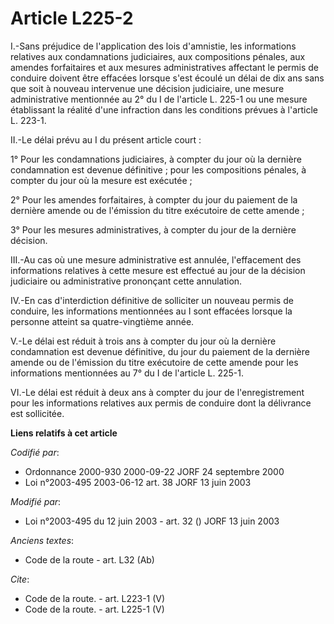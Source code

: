 # Article L225-2

I.-Sans préjudice de l'application des lois d'amnistie, les informations relatives aux condamnations judiciaires, aux
compositions pénales, aux amendes forfaitaires et aux mesures administratives affectant le permis de conduire doivent être
effacées lorsque s'est écoulé un délai de dix ans sans que soit à nouveau intervenue une décision judiciaire, une mesure
administrative mentionnée au 2° du I de l'article L. 225-1 ou une mesure établissant la réalité d'une infraction dans les
conditions prévues à l'article L. 223-1. 

II.-Le délai prévu au I du présent article court : 

1° Pour les condamnations judiciaires, à compter du jour où la dernière condamnation est devenue définitive ; pour les
compositions pénales, à compter du jour où la mesure est exécutée ; 

2° Pour les amendes forfaitaires, à compter du jour du paiement de la dernière amende ou de l'émission du titre exécutoire de
cette amende ; 

3° Pour les mesures administratives, à compter du jour de la dernière décision. 

III.-Au cas où une mesure administrative est annulée, l'effacement des informations relatives à cette mesure est effectué au
jour de la décision judiciaire ou administrative prononçant cette annulation. 

IV.-En cas d'interdiction définitive de solliciter un nouveau permis de conduire, les informations mentionnées au I sont
effacées lorsque la personne atteint sa quatre-vingtième année. 

V.-Le délai est réduit à trois ans à compter du jour où la dernière condamnation est devenue définitive, du jour du paiement
de la dernière amende ou de l'émission du titre exécutoire de cette amende pour les informations mentionnées au 7° du I de
l'article L. 225-1. 

VI.-Le délai est réduit à deux ans à compter du jour de l'enregistrement pour les informations relatives aux permis de
conduire dont la délivrance est sollicitée.

**Liens relatifs à cet article**

_Codifié par_:

  - Ordonnance 2000-930 2000-09-22 JORF 24 septembre 2000
  - Loi n°2003-495 2003-06-12 art. 38 JORF 13 juin 2003

_Modifié par_:

  - Loi n°2003-495 du 12 juin 2003 - art. 32 () JORF 13 juin 2003

_Anciens textes_:

  - Code de la route - art. L32 (Ab)

_Cite_:

  - Code de la route. - art. L223-1 (V)
  - Code de la route. - art. L225-1 (V)
